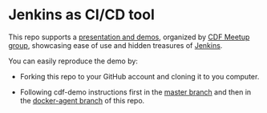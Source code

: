 # Jenkins as CI/CD tool

This repo supports a [presentation and demos](https://youtu.be/OVYCliwJnbc), organized by [CDF Meetup group](https://www.meetup.com/CD-Foundation-Online), showcasing ease of use and hidden treasures of [Jenkins](https://www.jenkins.io/).

You can easily reproduce the demo by:

- Forking this repo to your GitHub account and cloning it to you computer.

- Following cdf-demo instructions first in the [master branch](https://github.com/vsilverman/cicd/tree/master/cdf-demo) and then in the [docker-agent branch](https://github.com/vsilverman/cicd/tree/docker-agent/cdf-demo) of this repo.
